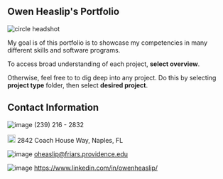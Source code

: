 ## Owen Heaslip's Portfolio                                                                 


![circle headshot](https://github.com/user-attachments/assets/43528b46-e2f4-4a69-9075-6681ce351daf)



My goal is of this portfolio is to showcase my competencies in many different skills and software programs.

To access broad understanding of each project, **select overview**.

Otherwise, feel free to to dig deep into any project. 
Do this by selecting **project type** folder, then select **desired project**. 

## Contact Information

![image](https://github.com/user-attachments/assets/3032aa18-bd01-4592-ae58-9c70fb012789) (239) 216 - 2832

<img width="18" alt="image" src="https://github.com/user-attachments/assets/8fc2b387-3536-4360-9275-d3c1a6bfd14b" /> 2842 Coach House Way, Naples, FL

![image](https://github.com/user-attachments/assets/21223924-a54f-4bc1-825f-44e2d4a2df6a) oheaslip@friars.providence.edu

![image](https://github.com/user-attachments/assets/47c4c2bc-41d6-4be9-b8ad-0aa1156b7788) https://www.linkedin.com/in/owenheaslip/




